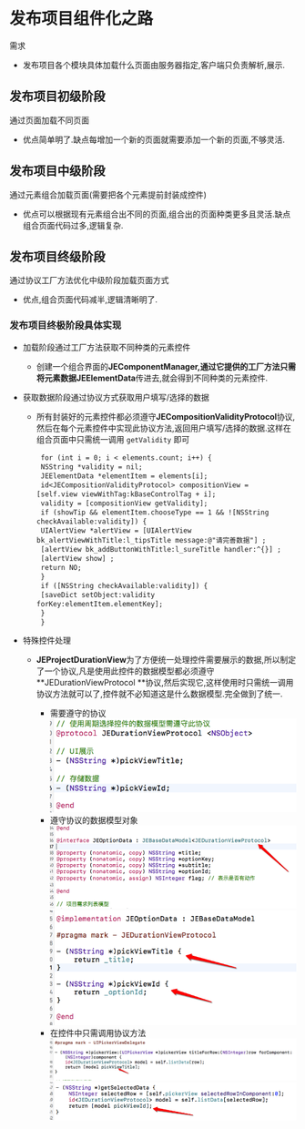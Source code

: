 # 发布项目组件化之路

需求

* 发布项目各个模块具体加载什么页面由服务器指定,客户端只负责解析,展示.

## 发布项目初级阶段

通过页面加载不同页面

* 优点简单明了.缺点每增加一个新的页面就需要添加一个新的页面,不够灵活.

## 发布项目中级阶段

通过元素组合加载页面\(需要把各个元素提前封装成控件\)

* 优点可以根据现有元素组合出不同的页面,组合出的页面种类更多且灵活.缺点组合页面代码过多,逻辑复杂.

## 发布项目终级阶段

通过协议工厂方法优化中级阶段加载页面方式

* 优点,组合页面代码减半,逻辑清晰明了.

### 发布项目终极阶段具体实现

* 加载阶段通过工厂方法获取不同种类的元素控件

  * 创建一个组合界面的**JEComponentManager,**通过它提供的工厂方法只需将元素数据**JEElementData**传进去,就会得到不同种类的元素控件.

* 获取数据阶段通过协议方式获取用户填写\/选择的数据

  * 所有封装好的元素控件都必须遵守**JECompositionValidityProtocol**协议,然后在每个元素控件中实现此协议方法,返回用户填写\/选择的数据.这样在组合页面中只需统一调用 `getValidity` 即可

    ```objc
     for (int i = 0; i < elements.count; i++) {
     NSString *validity = nil;
     JEElementData *elementItem = elements[i];
     id<JECompositionValidityProtocol> compositionView =     [self.view viewWithTag:kBaseControlTag + i];
     validity = [compositionView getValidity];
     if (showTip && elementItem.chooseType == 1 && ![NSString checkAvailable:validity]) {
     UIAlertView *alertView = [UIAlertView         bk_alertViewWithTitle:l_tipsTitle message:@"请完善数据"] ;
     [alertView bk_addButtonWithTitle:l_sureTitle handler:^{}] ;
     [alertView show] ;
     return NO;
     }
     if ([NSString checkAvailable:validity]) {
     [saveDict setObject:validity     forKey:elementItem.elementKey];
     }
     }
    ```

* 特殊控件处理

  * **JEProjectDurationView**为了方便统一处理控件需要展示的数据,所以制定了一个协议,凡是使用此控件的数据模型都必须遵守 **JEDurationViewProtocol **协议,然后实现它,这样使用时只需统一调用协议方法就可以了,控件就不必知道这是什么数据模型.完全做到了统一.

    * 需要遵守的协议
      ![](/assets/Snip20170329_17.png)
    * 遵守协议的数据模型对象
      ![](/assets/Snip20170329_15.png)
      ![](/assets/Snip20170329_16.png)
    * 在控件中只需调用协议方法
      ![](/assets/Snip20170329_18.png)![](/assets/Snip20170329_19.png)




